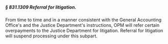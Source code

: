 ##### § 831.1309 Referral for litigation. #####

From time to time and in a manner consistent with the General Accounting Office's and the Justice Department's instructions, OPM will refer certain overpayments to the Justice Department for litigation. Referral for litigation will suspend processing under this subpart.